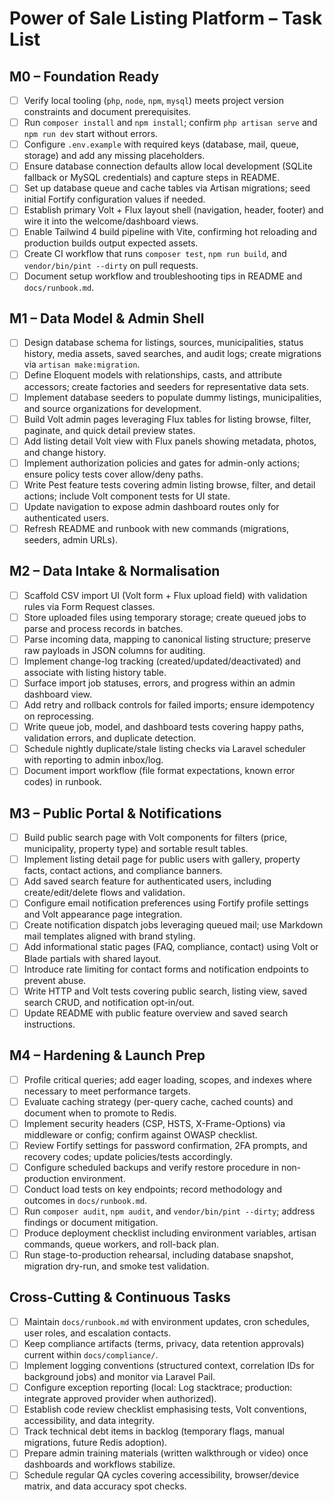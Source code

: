 # Power of Sale Listing Platform – Task List

## M0 – Foundation Ready

- [ ] Verify local tooling (`php`, `node`, `npm`, `mysql`) meets project version constraints and document prerequisites.
- [ ] Run `composer install` and `npm install`; confirm `php artisan serve` and `npm run dev` start without errors.
- [ ] Configure `.env.example` with required keys (database, mail, queue, storage) and add any missing placeholders.
- [ ] Ensure database connection defaults allow local development (SQLite fallback or MySQL credentials) and capture steps in README.
- [ ] Set up database queue and cache tables via Artisan migrations; seed initial Fortify configuration values if needed.
- [ ] Establish primary Volt + Flux layout shell (navigation, header, footer) and wire it into the welcome/dashboard views.
- [ ] Enable Tailwind 4 build pipeline with Vite, confirming hot reloading and production builds output expected assets.
- [ ] Create CI workflow that runs `composer test`, `npm run build`, and `vendor/bin/pint --dirty` on pull requests.
- [ ] Document setup workflow and troubleshooting tips in README and `docs/runbook.md`.

## M1 – Data Model & Admin Shell

- [ ] Design database schema for listings, sources, municipalities, status history, media assets, saved searches, and audit logs; create migrations via `artisan make:migration`.
- [ ] Define Eloquent models with relationships, casts, and attribute accessors; create factories and seeders for representative data sets.
- [ ] Implement database seeders to populate dummy listings, municipalities, and source organizations for development.
- [ ] Build Volt admin pages leveraging Flux tables for listing browse, filter, paginate, and quick detail preview states.
- [ ] Add listing detail Volt view with Flux panels showing metadata, photos, and change history.
- [ ] Implement authorization policies and gates for admin-only actions; ensure policy tests cover allow/deny paths.
- [ ] Write Pest feature tests covering admin listing browse, filter, and detail actions; include Volt component tests for UI state.
- [ ] Update navigation to expose admin dashboard routes only for authenticated users.
- [ ] Refresh README and runbook with new commands (migrations, seeders, admin URLs).

## M2 – Data Intake & Normalisation

- [ ] Scaffold CSV import UI (Volt form + Flux upload field) with validation rules via Form Request classes.
- [ ] Store uploaded files using temporary storage; create queued jobs to parse and process records in batches.
- [ ] Parse incoming data, mapping to canonical listing structure; preserve raw payloads in JSON columns for auditing.
- [ ] Implement change-log tracking (created/updated/deactivated) and associate with listing history table.
- [ ] Surface import job statuses, errors, and progress within an admin dashboard view.
- [ ] Add retry and rollback controls for failed imports; ensure idempotency on reprocessing.
- [ ] Write queue job, model, and dashboard tests covering happy paths, validation errors, and duplicate detection.
- [ ] Schedule nightly duplicate/stale listing checks via Laravel scheduler with reporting to admin inbox/log.
- [ ] Document import workflow (file format expectations, known error codes) in runbook.

## M3 – Public Portal & Notifications

- [ ] Build public search page with Volt components for filters (price, municipality, property type) and sortable result tables.
- [ ] Implement listing detail page for public users with gallery, property facts, contact actions, and compliance banners.
- [ ] Add saved search feature for authenticated users, including create/edit/delete flows and validation.
- [ ] Configure email notification preferences using Fortify profile settings and Volt appearance page integration.
- [ ] Create notification dispatch jobs leveraging queued mail; use Markdown mail templates aligned with brand styling.
- [ ] Add informational static pages (FAQ, compliance, contact) using Volt or Blade partials with shared layout.
- [ ] Introduce rate limiting for contact forms and notification endpoints to prevent abuse.
- [ ] Write HTTP and Volt tests covering public search, listing view, saved search CRUD, and notification opt-in/out.
- [ ] Update README with public feature overview and saved search instructions.

## M4 – Hardening & Launch Prep

- [ ] Profile critical queries; add eager loading, scopes, and indexes where necessary to meet performance targets.
- [ ] Evaluate caching strategy (per-query cache, cached counts) and document when to promote to Redis.
- [ ] Implement security headers (CSP, HSTS, X-Frame-Options) via middleware or config; confirm against OWASP checklist.
- [ ] Review Fortify settings for password confirmation, 2FA prompts, and recovery codes; update policies/tests accordingly.
- [ ] Configure scheduled backups and verify restore procedure in non-production environment.
- [ ] Conduct load tests on key endpoints; record methodology and outcomes in `docs/runbook.md`.
- [ ] Run `composer audit`, `npm audit`, and `vendor/bin/pint --dirty`; address findings or document mitigation.
- [ ] Produce deployment checklist including environment variables, artisan commands, queue workers, and roll-back plan.
- [ ] Run stage-to-production rehearsal, including database snapshot, migration dry-run, and smoke test validation.

## Cross-Cutting & Continuous Tasks

- [ ] Maintain `docs/runbook.md` with environment updates, cron schedules, user roles, and escalation contacts.
- [ ] Keep compliance artifacts (terms, privacy, data retention approvals) current within `docs/compliance/`.
- [ ] Implement logging conventions (structured context, correlation IDs for background jobs) and monitor via Laravel Pail.
- [ ] Configure exception reporting (local: Log stacktrace; production: integrate approved provider when authorized).
- [ ] Establish code review checklist emphasising tests, Volt conventions, accessibility, and data integrity.
- [ ] Track technical debt items in backlog (temporary flags, manual migrations, future Redis adoption).
- [ ] Prepare admin training materials (written walkthrough or video) once dashboards and workflows stabilize.
- [ ] Schedule regular QA cycles covering accessibility, browser/device matrix, and data accuracy spot checks.
